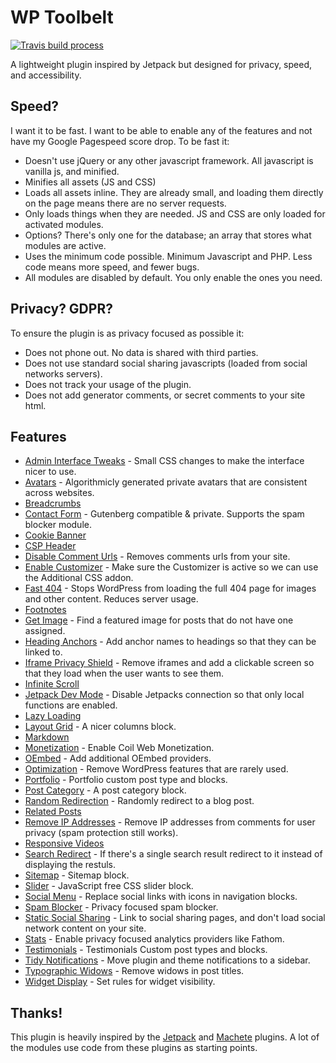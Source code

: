 # WP Toolbelt

[![Travis build process](https://travis-ci.com/BinaryMoon/wp-toolbelt.svg?branch=master)](https://travis-ci.com/github/BinaryMoon/wp-toolbelt)

A lightweight plugin inspired by Jetpack but designed for privacy, speed, and accessibility.

## Speed?

I want it to be fast. I want to be able to enable any of the features and not have my Google Pagespeed score drop. To be fast it:

* Doesn't use jQuery or any other javascript framework. All javascript is vanilla js, and minified.
* Minifies all assets (JS and CSS)
* Loads all assets inline. They are already small, and loading them directly on the page means there are no server requests.
* Only loads things when they are needed. JS and CSS are only loaded for activated modules.
* Options? There's only one for the database; an array that stores what modules are active.
* Uses the minimum code possible. Minimum Javascript and PHP. Less code means more speed, and fewer bugs.
* All modules are disabled by default. You only enable the ones you need.

## Privacy? GDPR?

To ensure the plugin is as privacy focused as possible it:

* Does not phone out. No data is shared with third parties.
* Does not use standard social sharing javascripts (loaded from social networks servers).
* Does not track your usage of the plugin.
* Does not add generator comments, or secret comments to your site html.

## Features

* [Admin Interface Tweaks](https://github.com/BinaryMoon/wp-toolbelt/wiki/Admin-Tweaks) - Small CSS changes to make the interface nicer to use.
* [Avatars](https://github.com/BinaryMoon/wp-toolbelt/wiki/Avatars) - Algorithmicly generated private avatars that are consistent across websites.
* [Breadcrumbs](https://github.com/BinaryMoon/wp-toolbelt/wiki/Breadcrumbs)
* [Contact Form](https://github.com/BinaryMoon/wp-toolbelt/wiki/Contact-Form) - Gutenberg compatible & private. Supports the spam blocker module.
* [Cookie Banner](https://github.com/BinaryMoon/wp-toolbelt/wiki/Cookie-Banner)
* [CSP Header](https://github.com/BinaryMoon/wp-toolbelt/wiki/CSP-Header)
* [Disable Comment Urls](https://github.com/BinaryMoon/wp-toolbelt/wiki/Disable-Comment-Urls) - Removes comments urls from your site.
* [Enable Customizer](https://github.com/BinaryMoon/wp-toolbelt/wiki/Enable-Customizer) - Make sure the Customizer is active so we can use the Additional CSS addon.
* [Fast 404](https://github.com/BinaryMoon/wp-toolbelt/wiki/Fast-404) - Stops WordPress from loading the full 404 page for images and other content. Reduces server usage.
* [Footnotes](https://github.com/BinaryMoon/wp-toolbelt/wiki/Footnotes)
* [Get Image](https://github.com/BinaryMoon/wp-toolbelt/wiki/Get-Image) - Find a featured image for posts that do not have one assigned.
* [Heading Anchors](https://github.com/BinaryMoon/wp-toolbelt/wiki/Heading-Anchor) - Add anchor names to headings so that they can be linked to.
* [Iframe Privacy Shield](https://github.com/BinaryMoon/wp-toolbelt/wiki/Iframe-Privacy-Shield) - Remove iframes and add a clickable screen so that they load when the user wants to see them.
* [Infinite Scroll](https://github.com/BinaryMoon/wp-toolbelt/wiki/Infinite-Scroll)
* [Jetpack Dev Mode](https://github.com/BinaryMoon/wp-toolbelt/wiki/Jetpack-Dev-Mode) - Disable Jetpacks connection so that only local functions are enabled.
* [Lazy Loading](https://github.com/BinaryMoon/wp-toolbelt/wiki/Lazy-Loading)
* [Layout Grid](https://github.com/BinaryMoon/wp-toolbelt/wiki/Layout-Grid) - A nicer columns block.
* [Markdown](https://github.com/BinaryMoon/wp-toolbelt/wiki/Markdown)
* [Monetization](https://github.com/BinaryMoon/wp-toolbelt/wiki/Monetization) - Enable Coil Web Monetization.
* [OEmbed](https://github.com/BinaryMoon/wp-toolbelt/wiki/OEmbed) - Add additional OEmbed providers.
* [Optimization](https://github.com/BinaryMoon/wp-toolbelt/wiki/Optimization) - Remove WordPress features that are rarely used.
* [Portfolio](https://github.com/BinaryMoon/wp-toolbelt/wiki/Portfolio) - Portfolio custom post type and blocks.
* [Post Category](https://github.com/BinaryMoon/wp-toolbelt/wiki/Post-Category) - A post category block.
* [Random Redirection](https://github.com/BinaryMoon/wp-toolbelt/wiki/Random-Redirect) - Randomly redirect to a blog post.
* [Related Posts](https://github.com/BinaryMoon/wp-toolbelt/wiki/Related-Posts)
* [Remove IP Addresses](https://github.com/BinaryMoon/wp-toolbelt/wiki/Remove-IP-Addresses) - Remove IP addresses from comments for user privacy (spam protection still works).
* [Responsive Videos](https://github.com/BinaryMoon/wp-toolbelt/wiki/Responsive-Videos)
* [Search Redirect](https://github.com/BinaryMoon/wp-toolbelt/wiki/Search-Redirect) - If there's a single search result redirect to it instead of displaying the restuls.
* [Sitemap](https://github.com/BinaryMoon/wp-toolbelt/wiki/Simple-Sitemap) - Sitemap block.
* [Slider](https://github.com/BinaryMoon/wp-toolbelt/wiki/Simple-Slider) - JavaScript free CSS slider block.
* [Social Menu](https://github.com/BinaryMoon/wp-toolbelt/wiki/Social-Menu) - Replace social links with icons in navigation blocks.
* [Spam Blocker](https://github.com/BinaryMoon/wp-toolbelt/wiki/Spam-Blocker) - Privacy focused spam blocker.
* [Static Social Sharing](https://github.com/BinaryMoon/wp-toolbelt/wiki/Static-Social-Sharing) - Link to social sharing pages, and don't load social network content on your site.
* [Stats](https://github.com/BinaryMoon/wp-toolbelt/wiki/Stats) - Enable privacy focused analytics providers like Fathom.
* [Testimonials](https://github.com/BinaryMoon/wp-toolbelt/wiki/Testimonials) - Testimonials Custom post types and blocks.
* [Tidy Notifications](https://github.com/BinaryMoon/wp-toolbelt/wiki/Tidy-Notifications) - Move plugin and theme notifications to a sidebar.
* [Typographic Widows](https://github.com/BinaryMoon/wp-toolbelt/wiki/Typographic-Widows) - Remove widows in post titles.
* [Widget Display](https://github.com/BinaryMoon/wp-toolbelt/wiki/Widget-Display) - Set rules for widget visibility.

## Thanks!

This plugin is heavily inspired by the [Jetpack](https://github.com/automattic/jetpack) and [Machete](https://github.com/nilovelez/machete/) plugins. A lot of the modules use code from these plugins as starting points.
